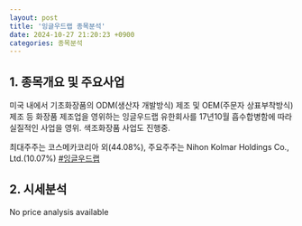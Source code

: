 ```yaml
---
layout: post
title: '잉글우드랩 종목분석'
date: 2024-10-27 21:20:23 +0900
categories: 종목분석
---
```


## 1. 종목개요 및 주요사업

미국 내에서 기초화장품의 ODM(생산자 개발방식) 제조 및 OEM(주문자 상표부착방식) 제조 등 화장품 제조업을 영위하는 잉글우드랩 유한회사를 17년10월 흡수합병함에 따라 실질적인 사업을 영위. 색조화장품 사업도 진행중.

최대주주는 코스메카코리아 외(44.08%), 주요주주는 Nihon Kolmar Holdings Co., Ltd.(10.07%)
[#잉글우드랩](#)

## 2. 시세분석

No price analysis available
